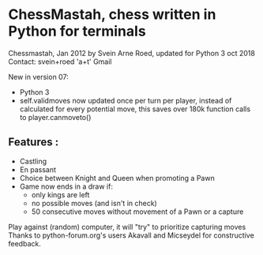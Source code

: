 # ChessMastah, chess written in Python for terminals

Chessmastah, Jan 2012 by Svein Arne Roed,
updated for Python 3 oct 2018
Contact: svein+roed 'a+t' Gmail

New in version 07:
* Python 3
* self.validmoves now updated once per turn per player, instead of calculated for every potential move,
  this saves over 180k function calls to player.canmoveto()
  
## Features :
* Castling
* En passant
* Choice between Knight and Queen when promoting a Pawn
* Game now ends in a draw if:
  * only kings are left
  * no possible moves (and isn't in check)
  * 50 consecutive moves without movement of a Pawn or a capture

Play against (random) computer, it will "try" to prioritize capturing moves
Thanks to python-forum.org's users Akavall and Micseydel
for constructive feedback.
